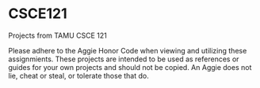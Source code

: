# CSCE121
Projects from TAMU CSCE 121

Please adhere to the Aggie Honor Code when viewing and utilizing these assignmients. These projects are intended to be used as references or guides for your own projects and should not be copied. An Aggie does not lie, cheat or steal, or tolerate those that do. 
